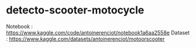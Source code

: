 # detecto-scooter-motocycle


Notebook : https://www.kaggle.com/code/antoinerenciot/notebook1a6aa2558e
Dataset : https://www.kaggle.com/datasets/antoinerenciot/motoorscooter